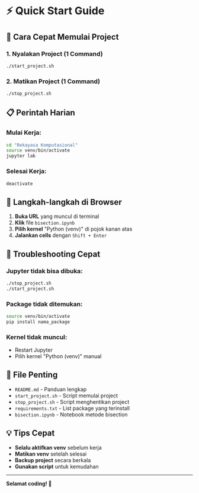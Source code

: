 # ⚡ Quick Start Guide

## 🚀 Cara Cepat Memulai Project

### **1. Nyalakan Project (1 Command)**
```bash
./start_project.sh
```

### **2. Matikan Project (1 Command)**
```bash
./stop_project.sh
```

## 📋 Perintah Harian

### **Mulai Kerja:**
```bash
cd "Rekayasa Komputasional"
source venv/bin/activate
jupyter lab
```

### **Selesai Kerja:**
```bash
deactivate
```

## 🎯 Langkah-langkah di Browser

1. **Buka URL** yang muncul di terminal
2. **Klik** file `bisection.ipynb`
3. **Pilih kernel** "Python (venv)" di pojok kanan atas
4. **Jalankan cells** dengan `Shift + Enter`

## 🔧 Troubleshooting Cepat

### **Jupyter tidak bisa dibuka:**
```bash
./stop_project.sh
./start_project.sh
```

### **Package tidak ditemukan:**
```bash
source venv/bin/activate
pip install nama_package
```

### **Kernel tidak muncul:**
- Restart Jupyter
- Pilih kernel "Python (venv)" manual

## 📁 File Penting

- `README.md` - Panduan lengkap
- `start_project.sh` - Script memulai project
- `stop_project.sh` - Script menghentikan project
- `requirements.txt` - List package yang terinstall
- `bisection.ipynb` - Notebook metode bisection

## 💡 Tips Cepat

- **Selalu aktifkan venv** sebelum kerja
- **Matikan venv** setelah selesai
- **Backup project** secara berkala
- **Gunakan script** untuk kemudahan

---

**Selamat coding! 🚀** 